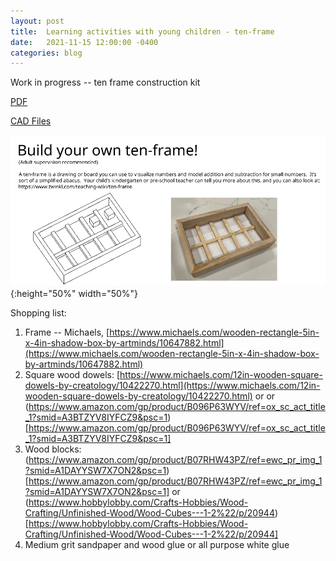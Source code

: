 ```yaml
---
layout: post
title:  Learning activities with young children - ten-frame
date:   2021-11-15 12:00:00 -0400
categories: blog
---
```

Work in progress -- ten frame construction kit


[PDF](/assets/images/ten_frame.pdf)

[CAD Files](https://cad.onshape.com/documents/033ab6e463a810fad8bfef37/w/a2aa6eac0668a06b18d959c6/e/ce30e75c3017520dc9c206f1)

![Static screen shot](/assets/images/ten_frame.png){:height="50%" width="50%"}

Shopping list:

1.  Frame -- Michaels, [https://www.michaels.com/wooden-rectangle-5in-x-4in-shadow-box-by-artminds/10647882.html](https://www.michaels.com/wooden-rectangle-5in-x-4in-shadow-box-by-artminds/10647882.html)
2.  Square wood dowels:  [https://www.michaels.com/12in-wooden-square-dowels-by-creatology/10422270.html](https://www.michaels.com/12in-wooden-square-dowels-by-creatology/10422270.html) or
or (https://www.amazon.com/gp/product/B096P63WYV/ref=ox_sc_act_title_1?smid=A3BTZYV8IYFCZ9&psc=1)[https://www.amazon.com/gp/product/B096P63WYV/ref=ox_sc_act_title_1?smid=A3BTZYV8IYFCZ9&psc=1]
3.  Wood blocks: (https://www.amazon.com/gp/product/B07RHW43PZ/ref=ewc_pr_img_1?smid=A1DAYYSW7X7ON2&psc=1)[https://www.amazon.com/gp/product/B07RHW43PZ/ref=ewc_pr_img_1?smid=A1DAYYSW7X7ON2&psc=1] or
(https://www.hobbylobby.com/Crafts-Hobbies/Wood-Crafting/Unfinished-Wood/Wood-Cubes---1-2%22/p/20944)[https://www.hobbylobby.com/Crafts-Hobbies/Wood-Crafting/Unfinished-Wood/Wood-Cubes---1-2%22/p/20944]
4.  Medium grit sandpaper and wood glue or all purpose white glue
